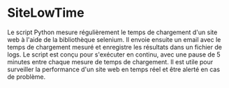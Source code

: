 # SiteLowTime
Le script Python mesure régulièrement le temps de chargement d'un site web à l'aide de la bibliothèque selenium. 
Il envoie ensuite un email avec le temps de chargement mesuré et enregistre les résultats dans un fichier de logs. 
Le script est conçu pour s'exécuter en continu, avec une pause de 5 minutes entre chaque mesure de temps de chargement. 
Il est utile pour surveiller la performance d'un site web en temps réel et être alerté en cas de problème.
